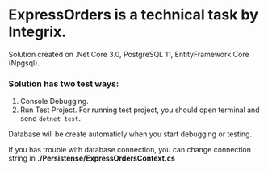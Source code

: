 # ExpressOrders is a technical task by Integrix.

Solution created on .Net Core 3.0, PostgreSQL 11, EntityFramework Core (Npgsql).

### Solution has two test ways:
1. Console Debugging.
2. Run Test Project.
For running test project, you should open terminal and send `dotnet test`.

Database will be create automaticly when you start debugging or testing.

If you has trouble with database connection, you can change connection string in **./Persistense/ExpressOrdersContext.cs**
